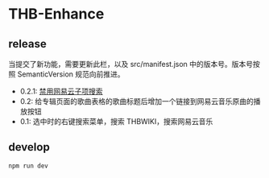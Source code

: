# THB-Enhance

## release

当提交了新功能，需要更新此栏，以及 src/manifest.json 中的版本号。版本号按照 SemanticVersion 规范向前推进。

- 0.2.1: [禁用网易云子项搜索](https://github.com/Lionad-Morotar/checheyun/issues/2#issuecomment-665048604)
- 0.2: 给专辑页面的歌曲表格的歌曲标题后增加一个链接到网易云音乐原曲的播放按钮
- 0.1: 选中时的右键搜索菜单，搜索 THBWIKI，搜索网易云音乐

## develop

```
npm run dev
```
